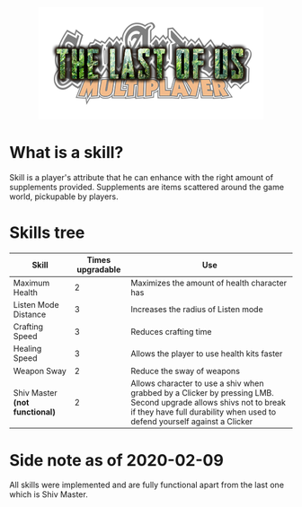 <p align="center">
  <img src="img/tlou-logo-medium.png">
</p>

# What is a skill?
Skill is a player's attribute that he can enhance with the right amount of supplements provided. Supplements are items scattered around the game world, pickupable by players.

# Skills tree

| Skill                        | Times upgradable | Use                                                                                                                                                                                             |
|------------------------------|------------------|-------------------------------------------------------------------------------------------------------------------------------------------------------------------------------------------------|
| Maximum Health               | 2                | Maximizes the amount of health character has                                                                                                                                                    |
| Listen Mode Distance         | 3                | Increases the radius of Listen mode                                                                                                                                                             |
| Crafting Speed               | 3                | Reduces crafting time                                                                                                                                                                           |
| Healing Speed                | 3                | Allows the player to use health kits faster                                                                                                                                                     |
| Weapon Sway                  | 2                | Reduce the sway of weapons                                                                                                                                                                      |
| Shiv Master **(not functional)** | 2                | Allows character to use a shiv when grabbed by a Clicker by pressing LMB. Second upgrade allows shivs not to break if they have full durability when used to defend yourself against a Clicker  |

# Side note as of 2020-02-09
All skills were implemented and are fully functional apart from the last one which is Shiv Master.